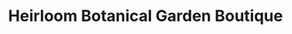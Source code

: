 ---
title: "Heirloom Botanical Garden Boutique"
url: /suffolk/heirloom-botanical-garden-boutique/
shop: florist
---